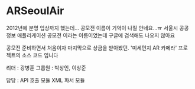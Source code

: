# ARSeoulAir
 
 2012년에 분명 입상까지 했는데... 공모전 이름이 기억이 나질 안네요...ㅠ
 서울시 공공정보 애플리케이션 공모전 이라는 이름이었는데 구글에 검색해도 나오지 않아요
 
 공모전 준비하면서 처음이자 마지막으로 상금을 받아봤던.
 '미세먼지 AR 카메라' 프로젝트의 소스 코드 입니다
 
 리더 : 강병훈
 그룹원 : 박상인, 이상준
 
 담당 :
 API 호출 모듈
 XML 파서 모듈
